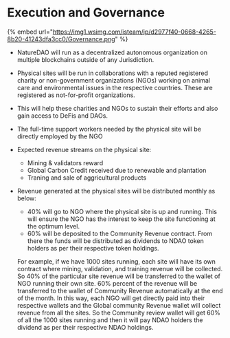 # Execution and Governance

{% embed url="https://img1.wsimg.com/isteam/ip/d2977f40-0668-4265-8b20-41243dfa3cc0/Governance.png" %}

* NatureDAO will run as a decentralized autonomous organization on multiple blockchains outside of any Jurisdiction.
* Physical sites will be run in collaborations with a reputed registered charity or non-government organizations (NGOs) working on animal care and environmental issues in the respective countries. These are registered as not-for-profit organizations.
* This will help these charities and NGOs to sustain their efforts and also gain access to DeFis and DAOs.
* The full-time support workers needed by the physical site will be directly employed by the NGO
* Expected revenue streams on the physical site:&#x20;
  * Mining & validators reward
  * Global Carbon Credit received due to renewable and plantation
  * Traning and sale of aggricultural products
*   Revenue generated at the physical sites will be distributed monthly as below:&#x20;

    * 40% will go to NGO where the physical site is up and running. This will ensure the NGO has the interest to keep the site functioning at the optimum level.&#x20;
    * 60% will be deposited to the Community Revenue contract. From there the funds will be distributed as dividends to NDAO token holders as per their respective token holdings.&#x20;

    For example, if we have 1000 sites running, each site will have its own contract where mining, validation, and training revenue will be collected. So 40% of the particular site revenue will be transferred to the wallet of NGO running their own site. 60% percent of the revenue will be transferred to the wallet of Community Revenue automatically at the end of the month. In this way, each NGO will get directly paid into their respective wallets and the Global community Revenue wallet will collect revenue from all the sites. So the Community review wallet will get 60% of all the 1000 sites running and then it will pay NDAO holders the dividend as per their respective NDAO holdings.

